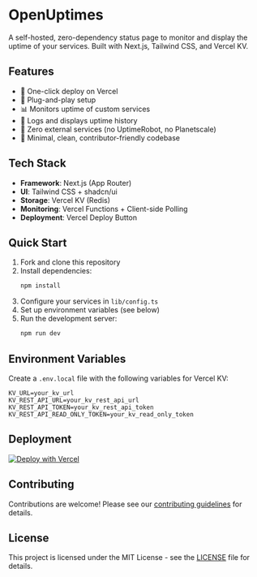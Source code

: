 # OpenUptimes

A self-hosted, zero-dependency status page to monitor and display the uptime of your services. Built with Next.js, Tailwind CSS, and Vercel KV.

## Features

- 🚀 One-click deploy on Vercel
- 🔌 Plug-and-play setup
- 📊 Monitors uptime of custom services
- 📝 Logs and displays uptime history
- 🛑 Zero external services (no UptimeRobot, no Planetscale)
- 🧹 Minimal, clean, contributor-friendly codebase

## Tech Stack

- **Framework**: Next.js (App Router)
- **UI**: Tailwind CSS + shadcn/ui
- **Storage**: Vercel KV (Redis)
- **Monitoring**: Vercel Functions + Client-side Polling
- **Deployment**: Vercel Deploy Button

## Quick Start

1. Fork and clone this repository
2. Install dependencies:
   ```bash
   npm install
   ```
3. Configure your services in `lib/config.ts`
4. Set up environment variables (see below)
5. Run the development server:
   ```bash
   npm run dev
   ```

## Environment Variables

Create a `.env.local` file with the following variables for Vercel KV:

```
KV_URL=your_kv_url
KV_REST_API_URL=your_kv_rest_api_url
KV_REST_API_TOKEN=your_kv_rest_api_token
KV_REST_API_READ_ONLY_TOKEN=your_kv_read_only_token
```

## Deployment

[![Deploy with Vercel](https://vercel.com/button)](https://vercel.com/new/git/external?repository-url=https%3A%2F%2Fgithub.com%2Fyour-username%2Fopenuptimes)

## Contributing

Contributions are welcome! Please see our [contributing guidelines](CONTRIBUTING.md) for details.

## License

This project is licensed under the MIT License - see the [LICENSE](LICENSE) file for details.
